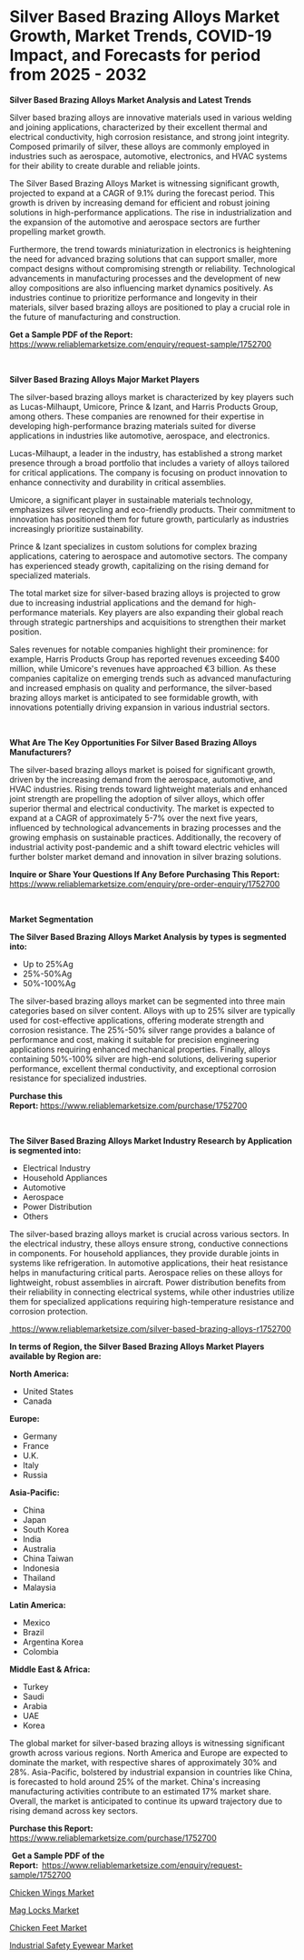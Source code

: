 <p><h1>Silver Based Brazing Alloys Market Growth, Market Trends, COVID-19 Impact, and Forecasts for period from 2025 - 2032</h1></p><p><strong>Silver Based Brazing Alloys Market Analysis and Latest Trends</strong></p>
<p><p>Silver based brazing alloys are innovative materials used in various welding and joining applications, characterized by their excellent thermal and electrical conductivity, high corrosion resistance, and strong joint integrity. Composed primarily of silver, these alloys are commonly employed in industries such as aerospace, automotive, electronics, and HVAC systems for their ability to create durable and reliable joints.</p><p>The Silver Based Brazing Alloys Market is witnessing significant growth, projected to expand at a CAGR of 9.1% during the forecast period. This growth is driven by increasing demand for efficient and robust joining solutions in high-performance applications. The rise in industrialization and the expansion of the automotive and aerospace sectors are further propelling market growth.</p><p>Furthermore, the trend towards miniaturization in electronics is heightening the need for advanced brazing solutions that can support smaller, more compact designs without compromising strength or reliability. Technological advancements in manufacturing processes and the development of new alloy compositions are also influencing market dynamics positively. As industries continue to prioritize performance and longevity in their materials, silver based brazing alloys are positioned to play a crucial role in the future of manufacturing and construction.</p></p>
<p><strong>Get a Sample PDF of the Report:&nbsp;</strong> <a href="https://www.reliablemarketsize.com/enquiry/request-sample/1752700?utm_campaign=2034&utm_medium=2&utm_source=Github&utm_content=ia&utm_term=06032025&utm_id=silver-based-brazing-alloys">https://www.reliablemarketsize.com/enquiry/request-sample/1752700</a></p>
<p>&nbsp;</p>
<p><strong>Silver Based Brazing Alloys Major Market Players</strong></p>
<p><p>The silver-based brazing alloys market is characterized by key players such as Lucas-Milhaupt, Umicore, Prince & Izant, and Harris Products Group, among others. These companies are renowned for their expertise in developing high-performance brazing materials suited for diverse applications in industries like automotive, aerospace, and electronics.</p><p>Lucas-Milhaupt, a leader in the industry, has established a strong market presence through a broad portfolio that includes a variety of alloys tailored for critical applications. The company is focusing on product innovation to enhance connectivity and durability in critical assemblies.</p><p>Umicore, a significant player in sustainable materials technology, emphasizes silver recycling and eco-friendly products. Their commitment to innovation has positioned them for future growth, particularly as industries increasingly prioritize sustainability.</p><p>Prince & Izant specializes in custom solutions for complex brazing applications, catering to aerospace and automotive sectors. The company has experienced steady growth, capitalizing on the rising demand for specialized materials.</p><p>The total market size for silver-based brazing alloys is projected to grow due to increasing industrial applications and the demand for high-performance materials. Key players are also expanding their global reach through strategic partnerships and acquisitions to strengthen their market position.</p><p>Sales revenues for notable companies highlight their prominence: for example, Harris Products Group has reported revenues exceeding $400 million, while Umicore's revenues have approached €3 billion. As these companies capitalize on emerging trends such as advanced manufacturing and increased emphasis on quality and performance, the silver-based brazing alloys market is anticipated to see formidable growth, with innovations potentially driving expansion in various industrial sectors.</p></p>
<p>&nbsp;</p>
<p><strong>What Are The Key Opportunities For Silver Based Brazing Alloys Manufacturers?</strong></p>
<p><p>The silver-based brazing alloys market is poised for significant growth, driven by the increasing demand from the aerospace, automotive, and HVAC industries. Rising trends toward lightweight materials and enhanced joint strength are propelling the adoption of silver alloys, which offer superior thermal and electrical conductivity. The market is expected to expand at a CAGR of approximately 5-7% over the next five years, influenced by technological advancements in brazing processes and the growing emphasis on sustainable practices. Additionally, the recovery of industrial activity post-pandemic and a shift toward electric vehicles will further bolster market demand and innovation in silver brazing solutions.</p></p>
<p><strong>Inquire or Share Your Questions If Any Before Purchasing This Report:</strong> <a href="https://www.reliablemarketsize.com/enquiry/pre-order-enquiry/1752700?utm_campaign=2034&utm_medium=2&utm_source=Github&utm_content=ia&utm_term=06032025&utm_id=silver-based-brazing-alloys">https://www.reliablemarketsize.com/enquiry/pre-order-enquiry/1752700</a></p>
<p>&nbsp;</p>
<p><strong>Market Segmentation</strong></p>
<p><strong>The Silver Based Brazing Alloys Market Analysis by types is segmented into:</strong></p>
<p><ul><li>Up to 25%Ag</li><li>25%-50%Ag</li><li>50%-100%Ag</li></ul></p>
<p><p>The silver-based brazing alloys market can be segmented into three main categories based on silver content. Alloys with up to 25% silver are typically used for cost-effective applications, offering moderate strength and corrosion resistance. The 25%-50% silver range provides a balance of performance and cost, making it suitable for precision engineering applications requiring enhanced mechanical properties. Finally, alloys containing 50%-100% silver are high-end solutions, delivering superior performance, excellent thermal conductivity, and exceptional corrosion resistance for specialized industries.</p></p>
<p><strong>Purchase this Report:&nbsp;</strong><a href="https://www.reliablemarketsize.com/purchase/1752700?utm_campaign=2034&utm_medium=2&utm_source=Github&utm_content=ia&utm_term=06032025&utm_id=silver-based-brazing-alloys">https://www.reliablemarketsize.com/purchase/1752700</a></p>
<p>&nbsp;</p>
<p><strong>The Silver Based Brazing Alloys Market Industry Research by Application is segmented into:</strong></p>
<p><ul><li>Electrical Industry</li><li>Household Appliances</li><li>Automotive</li><li>Aerospace</li><li>Power Distribution</li><li>Others</li></ul></p>
<p><p>The silver-based brazing alloys market is crucial across various sectors. In the electrical industry, these alloys ensure strong, conductive connections in components. For household appliances, they provide durable joints in systems like refrigeration. In automotive applications, their heat resistance helps in manufacturing critical parts. Aerospace relies on these alloys for lightweight, robust assemblies in aircraft. Power distribution benefits from their reliability in connecting electrical systems, while other industries utilize them for specialized applications requiring high-temperature resistance and corrosion protection.</p></p>
<p><a href="https://www.reliablemarketsize.com/silver-based-brazing-alloys-r1752700?utm_campaign=2034&utm_medium=2&utm_source=Github&utm_content=ia&utm_term=06032025&utm_id=silver-based-brazing-alloys">&nbsp;https://www.reliablemarketsize.com/silver-based-brazing-alloys-r1752700</a></p>
<p><strong>In terms of Region, the Silver Based Brazing Alloys Market Players available by Region are:</strong></p>
<p>
    <p> <strong> North America: </strong>
        <ul>
            <li>United States</li>
            <li>Canada</li>
        </ul>
        </p> 
    <p> <strong> Europe: </strong>
        <ul>
            <li>Germany</li>
            <li>France</li>
            <li>U.K.</li>
            <li>Italy</li>
            <li>Russia</li>
        </ul>
        </p> 
    <p> <strong> Asia-Pacific: </strong>
        <ul>
            <li>China</li>
            <li>Japan</li>
            <li>South Korea</li>
            <li>India</li>
            <li>Australia</li>
            <li>China Taiwan</li>
            <li>Indonesia</li>
            <li>Thailand</li>
            <li>Malaysia</li>
        </ul>
        </p> 
    <p> <strong> Latin America: </strong>
        <ul>
            <li>Mexico</li>
            <li>Brazil</li>
            <li>Argentina Korea</li>
            <li>Colombia</li>
        </ul>
        </p> 
    <p> <strong> Middle East & Africa: </strong>
        <ul>
            <li>Turkey</li>
            <li>Saudi</li>
            <li>Arabia</li>
            <li>UAE</li>
            <li>Korea</li>
        </ul>
    </p>
    </p>
<p><p>The global market for silver-based brazing alloys is witnessing significant growth across various regions. North America and Europe are expected to dominate the market, with respective shares of approximately 30% and 28%. Asia-Pacific, bolstered by industrial expansion in countries like China, is forecasted to hold around 25% of the market. China's increasing manufacturing activities contribute to an estimated 17% market share. Overall, the market is anticipated to continue its upward trajectory due to rising demand across key sectors.</p></p>
<p><strong>Purchase this Report: </strong><a href="https://www.reliablemarketsize.com/purchase/1752700?utm_campaign=2034&utm_medium=2&utm_source=Github&utm_content=ia&utm_term=06032025&utm_id=silver-based-brazing-alloys">https://www.reliablemarketsize.com/purchase/1752700</a></p>
<p>&nbsp;<strong>Get a Sample PDF of the Report:&nbsp;&nbsp;</strong><a href="https://www.reliablemarketsize.com/enquiry/request-sample/1752700?utm_campaign=2034&utm_medium=2&utm_source=Github&utm_content=ia&utm_term=06032025&utm_id=silver-based-brazing-alloys">https://www.reliablemarketsize.com/enquiry/request-sample/1752700</a></p>
<p><strong></strong></p>
<p><p><a href="https://github.com/sujunstevce/Market-Research-Report-List-1/blob/main/chicken-wings-market.md?utm_campaign=2034&utm_medium=2&utm_source=Github&utm_content=ia&utm_term=06032025&utm_id=silver-based-brazing-alloys">Chicken Wings Market</a></p><p><a href="https://github.com/seherlouize/Market-Research-Report-List-1/blob/main/mag-locks-market.md?utm_campaign=2034&utm_medium=2&utm_source=Github&utm_content=ia&utm_term=06032025&utm_id=silver-based-brazing-alloys">Mag Locks Market</a></p><p><a href="https://github.com/ChiragRp1/Market-Research-Report-List-7/blob/main/chicken-feet-market.md?utm_campaign=2034&utm_medium=2&utm_source=Github&utm_content=ia&utm_term=06032025&utm_id=silver-based-brazing-alloys">Chicken Feet Market</a></p><p><a href="https://github.com/delcirodda4f/Market-Research-Report-List-1/blob/main/industrial-safety-eyewear-market.md?utm_campaign=2034&utm_medium=2&utm_source=Github&utm_content=ia&utm_term=06032025&utm_id=silver-based-brazing-alloys">Industrial Safety Eyewear Market</a></p></p>